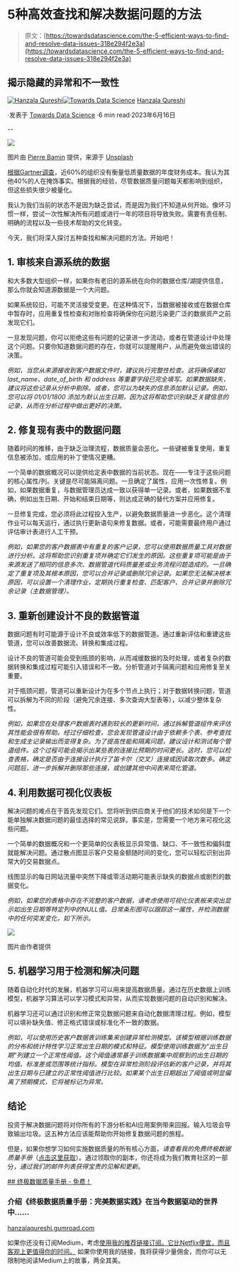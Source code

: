 # 5种高效查找和解决数据问题的方法

> 原文：[https://towardsdatascience.com/the-5-efficient-ways-to-find-and-resolve-data-issues-318e294f2e3a](https://towardsdatascience.com/the-5-efficient-ways-to-find-and-resolve-data-issues-318e294f2e3a)

## 揭示隐藏的异常和不一致性

[](https://hanzalaqureshi.medium.com/?source=post_page-----318e294f2e3a--------------------------------)[![Hanzala Qureshi](../Images/6241f863e3e0159e39fdec753095f792.png)](https://hanzalaqureshi.medium.com/?source=post_page-----318e294f2e3a--------------------------------)[](https://towardsdatascience.com/?source=post_page-----318e294f2e3a--------------------------------)[![Towards Data Science](../Images/a6ff2676ffcc0c7aad8aaf1d79379785.png)](https://towardsdatascience.com/?source=post_page-----318e294f2e3a--------------------------------) [Hanzala Qureshi](https://hanzalaqureshi.medium.com/?source=post_page-----318e294f2e3a--------------------------------)

·发表于 [Towards Data Science](https://towardsdatascience.com/?source=post_page-----318e294f2e3a--------------------------------) ·6 min read·2023年6月16日

--

![](../Images/c11217931ff507b1132644369faf2ab2.png)

图片由 [Pierre Bamin](https://unsplash.com/@bamin?utm_source=medium&utm_medium=referral) 提供，来源于 [Unsplash](https://unsplash.com/?utm_source=medium&utm_medium=referral)

[根据Gartner调查](https://www.gartner.com/smarterwithgartner/how-to-stop-data-quality-undermining-your-business)，近60%的组织没有衡量低质量数据的年度财务成本。我认为其他40%的人在掩饰事实。根据我的经验，尽管数据质量问题每天都影响到组织，但这些损失很少被量化。

我认为我们当前的状态不是因为缺乏尝试，而是因为我们不知道从何开始。像坏习惯一样，尝试一次性解决所有问题或进行一年的项目将导致失败。需要有责任制、明确的流程以及一些技术帮助的文化转变。

今天，我们将深入探讨五种查找和解决问题的方法。开始吧！

## 1\. 审核来自源系统的数据

和大多数大型组织一样，如果你有老旧的源系统在向你的数据仓库/湖提供信息，那么你就会知道源数据是一个大问题。

如果系统较旧，可能不灵活接受变更。在这种情况下，当数据被接收或在数据仓库中暂存时，应用重复性检查和对账检查将确保你在问题污染更广泛的数据资产之前发现它们。

一旦发现问题，你可以拒绝这些有问题的记录进一步流动，或者在管道设计中处理这个问题。只要你知道数据问题的存在，你就可以提醒用户，从而避免做出错误的决策。

*例如，当您从来源接收到客户数据文件时，建议执行完整性检查。这将确保诸如 last_name、date_of_birth 和 address 等重要字段已完全填写。如果数据缺失，建议将这些记录从分析中剔除。或者，您可以为缺失的信息添加默认记录。例如，您可以将 01/01/1800 添加为默认出生日期，因为这将帮助您识别缺乏关键信息的记录，从而在分析过程中做出更好的决策。*

## 2\. 修复现有表中的数据问题

随着时间的推移，由于缺乏治理流程，数据质量会恶化。一些键被重复使用，重复信息被添加，或应用的补丁使情况更糟。

一个简单的数据概况可以提供给定表中数据的当前状态。现在——专注于这些问题的核心属性/列。关键是尽可能隔离问题。一旦确定了属性，应用一次性修复。例如，如果数据重复，与数据管理员达成一致以获得单一记录。或者，如果数据不准确，例如出生日期、开始和结束日期等，则达成正确的替代方案并应用修复。

一旦修复完成，您必须将此过程投入生产，以避免数据质量进一步恶化。这个清理作业可以每天运行，通过执行更新语句来修复数据。或者，可能需要最终用户通过评估审计表进行人工干预。

*例如，如果您的客户数据表中有重复的客户记录，您可以使用数据质量工具对数据进行分析。这将帮助您识别重复项并确定它们发生的原因。这些重复项可能是由于来源发送了相同的信息多次、数据管道代码质量差或业务流程问题造成的。一旦确定了重复项及其根本原因，您可以合并记录或删除冗余记录。如果您无法解决根本原因，可以设置一个清理作业，定期执行重复检查、匹配客户、合并记录并删除冗余记录（主数据管理）。*

## 3\. 重新创建设计不良的数据管道

数据问题有时可能源于设计不良或效率低下的数据管道。通过重新评估和重建这些管道，您可以改善数据流、转换和集成过程。

设计不良的管道可能会受到瓶颈的影响，从而减缓数据的及时处理，或者复杂的数据转换和集成过程可能引入错误和不一致。分析管道对于隔离问题和应用修复至关重要。

对于瓶颈问题，管道可以重新设计为在多个节点上执行；对于数据转换问题，管道可以拆解为不同的阶段（避免冗余连接、多次查询大型表等），以减少整体复杂性。

*例如，如果您在处理客户数据表时遇到较长的更新时间，通过拆解管道组件来评估其性能会很有帮助。经过仔细检查，您会发现管道设计由于依赖多个表、参考查找和生成主记录输出而变得复杂。为了提高性能和隔离问题，建议设计和测试每个管道组件。这个过程可能会揭示出某些表的连接比预期的时间更长。这时，您可以检查表格，确定是否由于连接设计执行了笛卡尔（交叉）连接或因读取次数多。确定问题后，进一步拆解并删除那些连接，或创建其他中间表来简化管道。*

## 4. 利用数据可视化仪表板

解决问题的难点在于首先发现它们。您将听到供应商关于他们的技术如何是下一个能单独解决数据问题的最佳选择的常见说辞。事实是，您需要一个地方来可视化这些问题。

一个简单的数据概况和一个更简单的仪表板显示异常值、缺口、不一致性和偏斜度就能解决问题。通过散点图显示客户交易金额随时间的变化，您可以轻松识别出异常大的交易数据点。

线图显示的每日网站流量中突然下降或零活动期可能表示缺失的数据点或剧烈的数据变化。

*例如，如果您的表格中存在不完整的客户数据，请考虑使用可视化仪表板来突出显示如出生日期等特定列中的NULL值。日常条形图可以跟踪这一属性，并检测数据中的任何突发变化，如下所示。*

![](../Images/9c9eb827c1ac161b466c530db7c802c0.png)

图片由作者提供

## 5. 机器学习用于检测和解决问题

随着自动化时代的发展，机器学习可以用来提高数据质量。通过在历史数据上训练模型，机器学习算法可以学习模式和异常，从而实现数据问题的自动识别和解决。

机器学习还可以通过识别和修正常见数据问题来自动化数据清理过程。例如，模型可以填补缺失值、修正格式错误或标准化不一致的数据。

*例如，可以使用历史客户数据表训练集来创建异常检测模型。该模型根据训练数据的分布和统计特性学习正常出生日期的模式和特征。模型使用训练数据为“出生日期”列建立一个正常性阈值。这个阈值通常基于训练数据集中观察到的出生日期的均值、标准差或范围等统计指标。模型在异常检测阶段评估新的客户记录，并将其出生日期与已建立的正常性阈值进行比较。如果某个出生日期超出了阈值或明显偏离了预期模式，它将被标记为异常。*

## 结论

投资于解决数据问题将对你所有的下游分析和AI应用案例带来回报。输入垃圾会导致输出垃圾。这五种方法应该能帮助你开始修复数据问题的旅程。

但是，如果你想学习如何实施数据质量的所有核心方面，*请查看我的免费终极数据质量手册*（[点击这里获取](http://hanzalaqureshi.gumroad.com/l/cfijx)）。通过领取你的副本，你还将成为我们教育社区的一部分，*通过我们的邮件列表获得宝贵的见解和更新*。

[## 终极数据质量手册 - 免费！](https://hanzalaqureshi.gumroad.com/l/cfijx?layout=profile&source=post_page-----318e294f2e3a--------------------------------)

### 介绍《终极数据质量手册：完美数据实践》在当今数据驱动的世界中……

[hanzalaqureshi.gumroad.com](https://hanzalaqureshi.gumroad.com/l/cfijx?layout=profile&source=post_page-----318e294f2e3a--------------------------------)

如果你还没有订阅Medium，考虑[使用我的推荐链接订阅。它比Netflix便宜，而且客观上更值得你的时间。](https://hanzalaqureshi.medium.com/membership) 如果你使用我的链接，我将获得少量佣金，而你可以无限制地阅读Medium上的故事，两全其美。
